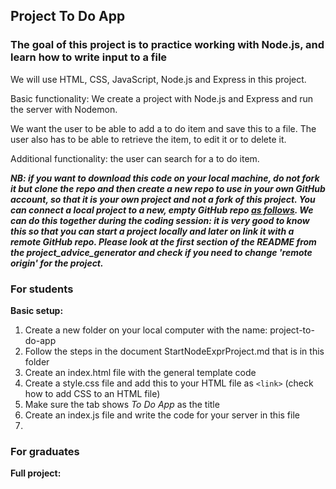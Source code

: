## Project To Do App

### The goal of this project is to practice working with Node.js, and learn how to write input to a file

We will use HTML, CSS, JavaScript, Node.js and Express in this project.

Basic functionality:
We create a project with Node.js and Express and run the server with Nodemon. 

We want the user to be able to add a to do item and save this to a file. The user also has to be able to retrieve the item, to edit it or to delete it.

Additional functionality: the user can search for a to do item.

***NB: if you want to download this code on your local machine, do not fork it but clone the repo and then create a new repo to use in your own GitHub account, so that it is your own project and not a fork of this project. You can connect a local project to a new, empty GitHub repo [as follows](https://docs.github.com/en/github/importing-your-projects-to-github/adding-an-existing-project-to-github-using-the-command-line). We can do this together during the coding session: it is very good to know this so that you can start a project locally and later on link it with a remote GitHub repo. Please look at the first section of the README from the project_advice_generator and check if you need to change 'remote origin' for the project.***

### For students

**Basic setup:**  

1. Create a new folder on your local computer with the name: project-to-do-app
1. Follow the steps in the document StartNodeExprProject.md that is in this folder
1. Create an index.html file with the general template code
1. Create a style.css file and add this to your HTML file as `<link>` (check how to add CSS to an HTML file)
1. Make sure the tab shows *To Do App* as the title
1. Create an index.js file and write the code for your server in this file
1. 

### For graduates

**Full project:**